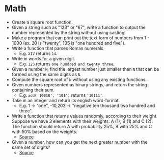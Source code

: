 # Math

- Create a square root function.
- Given a string such as "123" or "67", write a function to output the number represented by the string without using casting.
- Make a program that can print out the text form of numbers from 1 - 1000 (ex. 20 is "twenty", 105 is "one hundred and five").
- Write a function that parses Roman numerals.
  - E.g. `XIV` returns `14`.
- Write in words for a given digit.
  - E.g. `123` returns `one hundred and twenty three`.
- Given a number `N`, find the largest number just smaller than `N` that can be formed using the same digits as `N`.
- Compute the square root of `N` without using any existing functions.
- Given numbers represented as binary strings, and return the string containing their sum.
  - E.g. `add('10010', '101')` returns `'10111'`.
- Take in an integer and return its english word-format.
  - E.g. 1 -> "one", -10,203 -> "negative ten thousand two hundred and three".
- Write a function that returns values randomly, according to their weight. Suppose we have 3 elements with their weights: A (1), B (1) and C (2). The function should return A with probability 25%, B with 25% and C with 50% based on the weights.
  - [Source](http://blog.gainlo.co/index.php/2016/11/11/uber-interview-question-weighted-random-numbers/)
- Given a number, how can you get the next greater number with the same set of digits?
  - [Source](http://blog.gainlo.co/index.php/2017/01/20/arrange-given-numbers-to-form-the-biggest-number-possible/)
